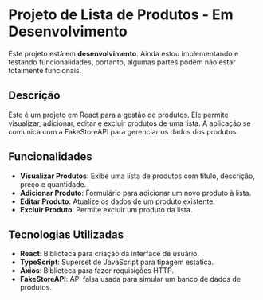 # Projeto de Lista de Produtos - Em Desenvolvimento

Este projeto está em **desenvolvimento**. Ainda estou implementando e testando funcionalidades, portanto, algumas partes podem não estar totalmente funcionais.

## Descrição

Este é um projeto em React para a gestão de produtos. Ele permite visualizar, adicionar, editar e excluir produtos de uma lista. A aplicação se comunica com a FakeStoreAPI para gerenciar os dados dos produtos.

## Funcionalidades

- **Visualizar Produtos**: Exibe uma lista de produtos com título, descrição, preço e quantidade.
- **Adicionar Produto**: Formulário para adicionar um novo produto à lista.
- **Editar Produto**: Atualize os dados de um produto existente.
- **Excluir Produto**: Permite excluir um produto da lista.

## Tecnologias Utilizadas

- **React**: Biblioteca para criação da interface de usuário.
- **TypeScript**: Superset de JavaScript para tipagem estática.
- **Axios**: Biblioteca para fazer requisições HTTP.
- **FakeStoreAPI**: API falsa usada para simular um banco de dados de produtos.
